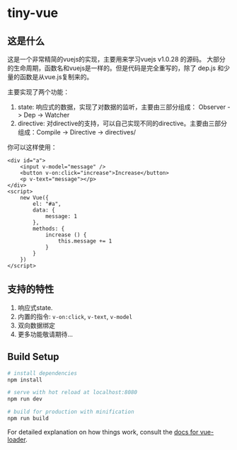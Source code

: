 # tiny-vue

## 这是什么

这是一个非常精简的vuejs的实现，主要用来学习vuejs v1.0.28 的源码。
大部分的生命周期，函数名和vuejs是一样的。但是代码是完全重写的，除了 dep.js 和少量的函数是从vue.js复制来的。

主要实现了两个功能：

1. state: 响应式的数据，实现了对数据的监听，主要由三部分组成： Observer -> Dep -> Watcher
2. directive: 对directive的支持，可以自己实现不同的directive。主要由三部分组成：Compile -> Directive -> directives/

你可以这样使用：

```
<div id="a">
	<input v-model="message" />
	<button v-on:click="increase">Increase</button>
	<p v-text="message"></p>
</div>
<script>
	new Vue({
		el: "#a",
		data: {
			message: 1
		},
		methods: {
			increase () {
				this.message += 1
			}
		}
	})
</script>
```

## 支持的特性

1. 响应式state.
2. 内置的指令: `v-on:click`, `v-text`, `v-model`
3. 双向数据绑定
4. 更多功能敬请期待...

## Build Setup

``` bash
# install dependencies
npm install

# serve with hot reload at localhost:8080
npm run dev

# build for production with minification
npm run build
```

For detailed explanation on how things work, consult the [docs for vue-loader](http://vuejs.github.io/vue-loader).
